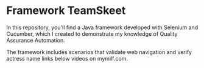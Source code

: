# Framework TeamSkeet
In this repository, you'll find a Java framework developed with Selenium and Cucumber, which I created to demonstrate my knowledge of Quality Assurance Automation.

The framework includes scenarios that validate web navigation and verify actress name links below videos on mymilf.com.
